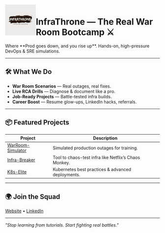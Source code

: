 <img src="WhatsApp%20Image%202025-08-14%20at%2013.10.15.jpeg" width="100" align="left"> 
<h1> InfraThrone — The Real War Room Bootcamp ⚔ </h1>
Where **Prod goes down, and you rise up**.  
Hands-on, high-pressure DevOps & SRE simulations.

---

## 🛠️ What We Do
- **War Room Scenarios** — Real outages, real fixes.
- **Live RCA Drills** — Diagnose & document like a pro.
- **Job-Ready Projects** — Battle-tested infra builds.
- **Career Boost** — Resume glow-ups, LinkedIn hacks, referrals.

---

## 📦 Featured Projects
| Project | Description |
|---------|-------------|
| [WarRoom-Simulator](https://github.com/InfraThrone/WarRoom-Simulator) | Simulated production outages for training. |
| [Infra-Breaker](https://github.com/InfraThrone/Infra-Breaker) | Tool to chaos-test infra like Netflix’s Chaos Monkey. |
| [K8s-Elite](https://github.com/InfraThrone/K8s-Elite) | Kubernetes best practices & advanced deployments. |

---

## 🌍 Join the Squad
[Website](https://infrathrone.xyz) • [LinkedIn](https://linkedin.com/company/infrathrone)

---
*"Stop learning from tutorials. Start fighting real battles."*
